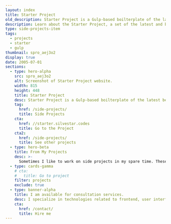```yaml
---
layout: index
title: Starter Project
old_description: Starter Project is a Gulp-based boilterplate of the latest best practices for frontend development.
description: Learn about the Starter Project, a set of the latest and best practices in web development, packed into Gulp tasks that fits into every project.
type: side-projects-item
tags:
  - projects
  - starter
  - gulp
thumbnail: spro_aej3o2
display: true
date: 2005-07-01
sections:
  - type: hero-alpha
    src: spro_aej3o2
    alt: Screenshot of Starter Project website.
    width: 815
    height: 448
    title: Starter Project
    desc: Starter Project is a Gulp-based boilterplate of the latest best practices for frontend development.
    tag:
      href: /side-projects/
      title: Side Projects
    cta:
      href: //starter.silvestar.codes
      title: Go to the Project
    cta2:
      href: /side-projects/
      title: See other projects
  - type: hero-beta
    title: From My Projects
    desc: >-
      Sometimes I like to work on side projects in my spare time. These are my other open-source side projects.
  - type: cards-gamma
    # cta:
    #   title: Go to project
    filter: projects
    exclude: true
  - type: banner-alpha
    title: I am available for consultation services.
    desc: I specialize in technologies related to frontend, user interface, and website development.
    cta:
      href: /contact/
      title: Hire me
---
```

